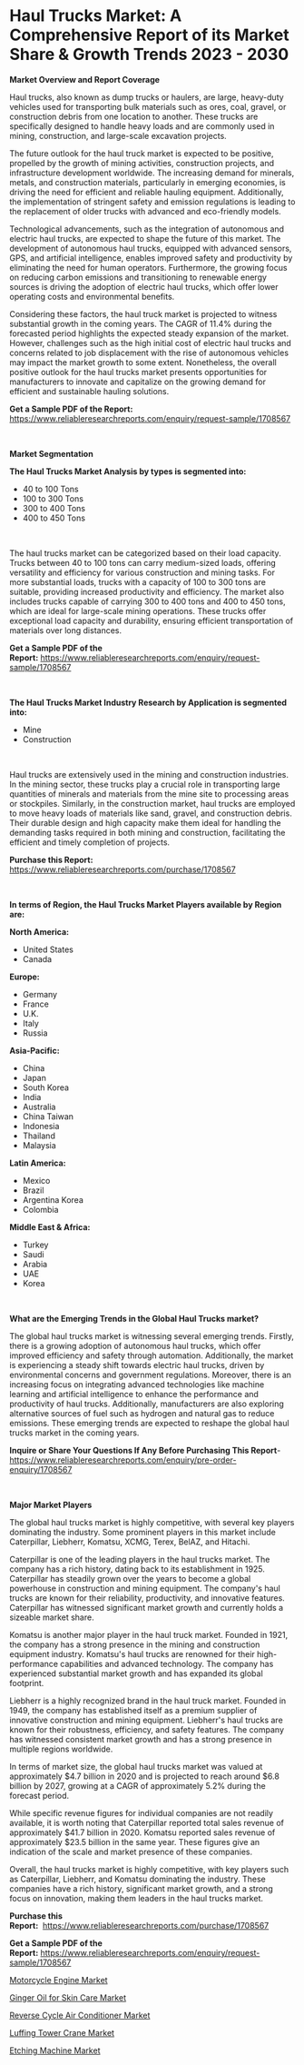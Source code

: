 <p><h1>Haul Trucks Market: A Comprehensive Report of its Market Share & Growth Trends 2023 - 2030</h1></p><p><strong>Market Overview and Report Coverage</strong></p>
<p><p>Haul trucks, also known as dump trucks or haulers, are large, heavy-duty vehicles used for transporting bulk materials such as ores, coal, gravel, or construction debris from one location to another. These trucks are specifically designed to handle heavy loads and are commonly used in mining, construction, and large-scale excavation projects.</p><p>The future outlook for the haul truck market is expected to be positive, propelled by the growth of mining activities, construction projects, and infrastructure development worldwide. The increasing demand for minerals, metals, and construction materials, particularly in emerging economies, is driving the need for efficient and reliable hauling equipment. Additionally, the implementation of stringent safety and emission regulations is leading to the replacement of older trucks with advanced and eco-friendly models.</p><p>Technological advancements, such as the integration of autonomous and electric haul trucks, are expected to shape the future of this market. The development of autonomous haul trucks, equipped with advanced sensors, GPS, and artificial intelligence, enables improved safety and productivity by eliminating the need for human operators. Furthermore, the growing focus on reducing carbon emissions and transitioning to renewable energy sources is driving the adoption of electric haul trucks, which offer lower operating costs and environmental benefits.</p><p>Considering these factors, the haul truck market is projected to witness substantial growth in the coming years. The CAGR of 11.4% during the forecasted period highlights the expected steady expansion of the market. However, challenges such as the high initial cost of electric haul trucks and concerns related to job displacement with the rise of autonomous vehicles may impact the market growth to some extent. Nonetheless, the overall positive outlook for the haul trucks market presents opportunities for manufacturers to innovate and capitalize on the growing demand for efficient and sustainable hauling solutions.</p></p>
<p><strong>Get a Sample PDF of the Report:</strong> <a href="https://www.reliableresearchreports.com/enquiry/request-sample/1708567">https://www.reliableresearchreports.com/enquiry/request-sample/1708567</a></p>
<p>&nbsp;</p>
<p><strong>Market Segmentation</strong></p>
<p><strong>The Haul Trucks Market Analysis by types is segmented into:</strong></p>
<p><ul><li>40 to 100 Tons</li><li>100 to 300 Tons</li><li>300 to 400 Tons</li><li>400 to 450 Tons</li></ul></p>
<p>&nbsp;</p>
<p><p>The haul trucks market can be categorized based on their load capacity. Trucks between 40 to 100 tons can carry medium-sized loads, offering versatility and efficiency for various construction and mining tasks. For more substantial loads, trucks with a capacity of 100 to 300 tons are suitable, providing increased productivity and efficiency. The market also includes trucks capable of carrying 300 to 400 tons and 400 to 450 tons, which are ideal for large-scale mining operations. These trucks offer exceptional load capacity and durability, ensuring efficient transportation of materials over long distances.</p></p>
<p><strong>Get a Sample PDF of the Report:</strong>&nbsp;<a href="https://www.reliableresearchreports.com/enquiry/request-sample/1708567">https://www.reliableresearchreports.com/enquiry/request-sample/1708567</a></p>
<p>&nbsp;</p>
<p><strong>The Haul Trucks Market Industry Research by Application is segmented into:</strong></p>
<p><ul><li>Mine</li><li>Construction</li></ul></p>
<p>&nbsp;</p>
<p><p>Haul trucks are extensively used in the mining and construction industries. In the mining sector, these trucks play a crucial role in transporting large quantities of minerals and materials from the mine site to processing areas or stockpiles. Similarly, in the construction market, haul trucks are employed to move heavy loads of materials like sand, gravel, and construction debris. Their durable design and high capacity make them ideal for handling the demanding tasks required in both mining and construction, facilitating the efficient and timely completion of projects.</p></p>
<p><strong>Purchase this Report:</strong>&nbsp; <a href="https://www.reliableresearchreports.com/purchase/1708567">https://www.reliableresearchreports.com/purchase/1708567</a></p>
<p>&nbsp;</p>
<p><strong>In terms of Region, the Haul Trucks Market Players available by Region are:</strong></p>
<p>
    <p> <strong> North America: </strong>
        <ul>
            <li>United States</li>
            <li>Canada</li>
        </ul>
        </p> 
    <p> <strong> Europe: </strong>
        <ul>
            <li>Germany</li>
            <li>France</li>
            <li>U.K.</li>
            <li>Italy</li>
            <li>Russia</li>
        </ul>
        </p> 
    <p> <strong> Asia-Pacific: </strong>
        <ul>
            <li>China</li>
            <li>Japan</li>
            <li>South Korea</li>
            <li>India</li>
            <li>Australia</li>
            <li>China Taiwan</li>
            <li>Indonesia</li>
            <li>Thailand</li>
            <li>Malaysia</li>
        </ul>
        </p> 
    <p> <strong> Latin America: </strong>
        <ul>
            <li>Mexico</li>
            <li>Brazil</li>
            <li>Argentina Korea</li>
            <li>Colombia</li>
        </ul>
        </p> 
    <p> <strong> Middle East & Africa: </strong>
        <ul>
            <li>Turkey</li>
            <li>Saudi</li>
            <li>Arabia</li>
            <li>UAE</li>
            <li>Korea</li>
        </ul>
    </p>
    </p>
<p>&nbsp;</p>
<p><strong>What are the Emerging Trends in the Global Haul Trucks market?</strong></p>
<p><p>The global haul trucks market is witnessing several emerging trends. Firstly, there is a growing adoption of autonomous haul trucks, which offer improved efficiency and safety through automation. Additionally, the market is experiencing a steady shift towards electric haul trucks, driven by environmental concerns and government regulations. Moreover, there is an increasing focus on integrating advanced technologies like machine learning and artificial intelligence to enhance the performance and productivity of haul trucks. Additionally, manufacturers are also exploring alternative sources of fuel such as hydrogen and natural gas to reduce emissions. These emerging trends are expected to reshape the global haul trucks market in the coming years.</p></p>
<p><strong>Inquire or Share Your Questions If Any Before Purchasing This Report</strong>- <a href="https://www.reliableresearchreports.com/enquiry/pre-order-enquiry/1708567">https://www.reliableresearchreports.com/enquiry/pre-order-enquiry/1708567</a></p>
<p>&nbsp;</p>
<p><strong>Major Market Players</strong></p>
<p><p>The global haul trucks market is highly competitive, with several key players dominating the industry. Some prominent players in this market include Caterpillar, Liebherr, Komatsu, XCMG, Terex, BelAZ, and Hitachi.</p><p>Caterpillar is one of the leading players in the haul trucks market. The company has a rich history, dating back to its establishment in 1925. Caterpillar has steadily grown over the years to become a global powerhouse in construction and mining equipment. The company's haul trucks are known for their reliability, productivity, and innovative features. Caterpillar has witnessed significant market growth and currently holds a sizeable market share.</p><p>Komatsu is another major player in the haul truck market. Founded in 1921, the company has a strong presence in the mining and construction equipment industry. Komatsu's haul trucks are renowned for their high-performance capabilities and advanced technology. The company has experienced substantial market growth and has expanded its global footprint.</p><p>Liebherr is a highly recognized brand in the haul truck market. Founded in 1949, the company has established itself as a premium supplier of innovative construction and mining equipment. Liebherr's haul trucks are known for their robustness, efficiency, and safety features. The company has witnessed consistent market growth and has a strong presence in multiple regions worldwide.</p><p>In terms of market size, the global haul trucks market was valued at approximately $4.7 billion in 2020 and is projected to reach around $6.8 billion by 2027, growing at a CAGR of approximately 5.2% during the forecast period.</p><p>While specific revenue figures for individual companies are not readily available, it is worth noting that Caterpillar reported total sales revenue of approximately $41.7 billion in 2020. Komatsu reported sales revenue of approximately $23.5 billion in the same year. These figures give an indication of the scale and market presence of these companies.</p><p>Overall, the haul trucks market is highly competitive, with key players such as Caterpillar, Liebherr, and Komatsu dominating the industry. These companies have a rich history, significant market growth, and a strong focus on innovation, making them leaders in the haul trucks market.</p></p>
<p><strong>Purchase this Report:</strong>&nbsp;&nbsp;<a href="https://www.reliableresearchreports.com/purchase/1708567">https://www.reliableresearchreports.com/purchase/1708567</a></p>
<p></p>
<p><strong>Get a Sample PDF of the Report:</strong>&nbsp;<a href="https://www.reliableresearchreports.com/enquiry/request-sample/1708567">https://www.reliableresearchreports.com/enquiry/request-sample/1708567</a></p>
<p><p><a href="https://www.linkedin.com/pulse/motorcycle-engine-market-share-amp-new-trends-analysis-report-wtjke/">Motorcycle Engine Market</a></p><p><a href="https://medium.com/@lincolnfeil/ginger-oil-for-skin-care-market-analysis-its-cagr-market-segmentation-and-global-industry-edc8815fcaa1">Ginger Oil for Skin Care Market</a></p><p><a href="https://medium.com/@justicelang2023/reverse-cycle-air-conditioner-market-trends-and-market-analysis-forecasted-for-period-2023-2030-4757b3f17013">Reverse Cycle Air Conditioner Market</a></p><p><a href="https://www.linkedin.com/pulse/luffing-tower-crane-market-challenges-opportunities-growth-icvfe/">Luffing Tower Crane Market</a></p><p><a href="https://www.linkedin.com/pulse/etching-machine-market-research-report-unlocks-analysis-ndiie/">Etching Machine Market</a></p></p>
